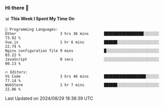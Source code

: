 ### Hi there 👋

<!--
**asdf12303116/asdf12303116** is a ✨ _special_ ✨ repository because its `README.md` (this file) appears on your GitHub profile.

Here are some ideas to get you started:

- 🔭 I’m currently working on ...
- 🌱 I’m currently learning ...
- 👯 I’m looking to collaborate on ...
- 🤔 I’m looking for help with ...
- 💬 Ask me about ...
- 📫 How to reach me: ...
- 😄 Pronouns: ...
- ⚡ Fun fact: ...
-->

<!--START_SECTION:waka-->
📊 **This Week I Spent My Time On** 

```text
💬 Programming Languages: 
Other                    3 hrs 36 mins       ██████████████████░░░░░░░   73.92 % 
Vue.js                   1 hr 6 mins         ██████░░░░░░░░░░░░░░░░░░░   22.74 % 
Nginx configuration file 9 mins              █░░░░░░░░░░░░░░░░░░░░░░░░   03.22 % 
JavaScript               0 secs              ░░░░░░░░░░░░░░░░░░░░░░░░░   00.13 % 

🔥 Editors: 
VS Code                  3 hrs 46 mins       ███████████████████░░░░░░   77.14 % 
WebStorm                 1 hr 7 mins         ██████░░░░░░░░░░░░░░░░░░░   22.86 % 
```


 Last Updated on 2024/08/29 18:38:39 UTC
<!--END_SECTION:waka-->
